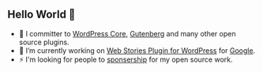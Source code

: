 ## Hello World 👋

- 👯 I committer to [WordPress Core](https://github.com/wordpress/wordpress-develop), [Gutenberg](https://github.com/wordpress/gutenberg/) and many other open source plugins. 
- 🔭 I’m currently working on [Web Stories Plugin for WordPress](https://github.com/google/web-stories-wp) for [Google](https://www.google.com). 
- ⚡ I'm looking for people to [sponsership](https://github.com/sponsors/spacedmonkey/) for my open source work. 
